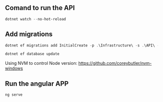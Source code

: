 ## Comand to run the API
```powershell
dotnet watch --no-hot-reload
```

## Add migrations
```powershell
dotnet ef migrations add InitialCreate -p .\Infrastructure\ -s .\API\ -o Data/Migrations

dotnet ef database update
```

Using NVM to control Node version:
https://github.com/coreybutler/nvm-windows

## Run the angular APP
```powershell
ng serve
```